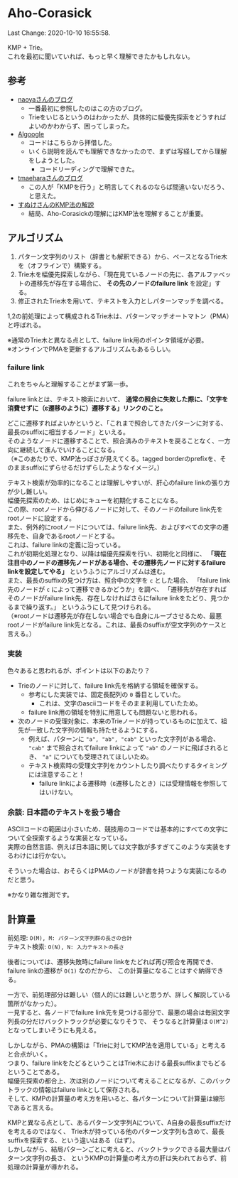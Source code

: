 # Aho-Corasick

Last Change: 2020-10-10 16:55:58.

KMP + Trie。  
これを最初に聞いていれば、もっと早く理解できたかもしれない。

## 参考

- [naoyaさんのブログ](https://naoya-2.hatenadiary.org/entry/20090405/aho_corasick)
  - 一番最初に参照したのはこの方のブログ。
  - Trieをいじるというのはわかったが、具体的に幅優先探索をどうすればよいのかわからず、困ってしまった。
- [Algoogle](http://algoogle.hadrori.jp/algorithm/aho-corasick.html)
  - コードはこちらから拝借した。
  - いくら説明を読んでも理解できなかったので、まずは写経してから理解をしようとした。
    - コードリーディングで理解できた。
- [tmaeharaさんのブログ](http://www.prefield.com/algorithm/string/aho_corasick.html)
  - この人が「KMPを行う」と明言してくれるのならば間違いないだろう、と思えた。
- [すぬけさんのKMP法の解説](https://snuke.hatenablog.com/entry/2014/12/01/235807)
  - 結局、Aho-Corasickの理解にはKMP法を理解することが重要。

## アルゴリズム

1. パターン文字列のリスト（辞書とも解釈できる）から、ベースとなるTrie木を（オフラインで）構築する。
2. Trie木を幅優先探索しながら、「現在見ているノードの先に、各アルファベットの遷移先が存在する場合に、
**その先のノードのfailure link** を設定」する。
3. 修正されたTrie木を用いて、テキストを入力としパターンマッチを調べる。

1,2の前処理によって構成されるTrie木は、パターンマッチオートマトン（PMA）と呼ばれる。

※通常のTrie木と異なる点として、failure link用のポインタ領域が必要。  
※オンラインでPMAを更新するアルゴリズムもあるらしい。

### failure link

これをちゃんと理解することがまず第一歩。

failure linkとは、テキスト検索において、
**通常の照合に失敗した際に、「文字を消費せずに（ε遷移のように）遷移する」リンクのこと。**

どこに遷移すればよいかというと、「これまで照合してきたパターンに対する、最長のsuffixに相当するノード」といえる。  
そのようなノードに遷移することで、照合済みのテキストを戻ることなく、一方向に継続して進んでいけることになる。  
（※このあたりで、KMP法っぽさが見えてくる。tagged borderのprefixを、そのままsuffixにずらせるだけずらしたようなイメージ。）

テキスト検索が効率的になることは理解しやすいが、肝心のfailure linkの張り方が少し難しい。  
幅優先探索のため、はじめにキューを初期化することになる。  
この際、rootノードから伸びるノードに対して、そのノードのfailure link先をrootノードに設定する。  
また、例外的にrootノードについては、failure link先、およびすべての文字の遷移先を、自身であるrootノードとする。  
これは、failure linkの定義に沿っている。  
これが初期化処理となり、以降は幅優先探索を行い、初期化と同様に、
**「現在注目中のノードの遷移先ノードがある場合、その遷移先ノードに対するfailure linkを設定してやる」**
というふうにアルゴリズムは進む。  
また、最長のsuffixの見つけ方は、照合中の文字を `c` とした場合、
「failure link先のノードが `c` によって遷移できるかどうか」を調べ、
「遷移先が存在すればそのノードがfailure link先、存在しなければさらにfailure linkをたどり、見つかるまで繰り返す。」
というふうにして見つけられる。  
（※rootノードは遷移先が存在しない場合でも自身にループさせるため、最悪rootノードがfailure link先となる。これは、最長のsuffixが空文字列のケースと言える。）

### 実装

色々あると思われるが、ポイントは以下のあたり？

- Trieのノードに対して、failure link先を格納する領域を確保する。
  - 参考にした実装では、固定長配列の `0` 番目としていた。
    - これは、文字のasciiコードをそのまま利用していたため。
  - failure link用の領域を特別に用意しても問題ないと思われる。
- 次のノードの受理対象に、本来のTrieノードが持っているものに加えて、祖先が一致した文字列の情報も持たせるようにする。
  - 例えば、パターンに `"a", "ab", "cab"` といった文字列がある場合、
  `"cab"` まで照合されてfailure linkによって `"ab"` のノードに飛ばされるとき、 `"a"` についても受理されてほしいため。
  - テキスト検索時の受理文字列をカウントしたり調べたりするタイミングには注意すること！
    - failure linkによる遷移時（ε遷移したとき）には受理情報を参照してはいけない。

### 余談: 日本語のテキストを扱う場合

ASCIIコードの範囲は小さいため、競技用のコードでは基本的にすべての文字について全探索するような実装となっている。  
実際の自然言語、例えば日本語に関しては文字数が多すぎてこのような実装をするわけには行かない。

そういった場合は、おそらくはPMAのノードが辞書を持つような実装になるのだと思う。

※かなり雑な推測です。

## 計算量

前処理: `O(M), M: パターン文字列群の長さの合計`  
テキスト検索: `O(N), N: 入力テキストの長さ`

後者については、遷移失敗時にfailure linkをたどれば再び照合を再開でき、failure linkの遷移が `O(1)` なのだから、
この計算量になることはすぐ納得できる。

一方で、前処理部分は難しい（個人的には難しいと思うが、詳しく解説している箇所がなかった）。  
一見すると、各ノードでfailure link先を見つける部分で、最悪の場合は毎回文字列長の分だけバックトラックが必要になりそうで、
そうなると計算量は `O(M^2)` となってしまいそうにも見える。

しかしながら、PMAの構築は「Trieに対してKMP法を適用している」と考えると合点がいく。  
つまり、failure linkをたどるということはTrie木における最長suffixまでもどるということである。  
幅優先探索の都合上、次は別のノードについて考えることになるが、このバックトラックの情報はfailure linkとして保存される。  
そして、KMPの計算量の考え方を用いると、各パターンについて計算量は線形であると言える。  

KMPと異なる点として、あるパターン文字列Aについて、A自身の最長suffixだけを考えるのではなく、
Trie木が持っている他のパターン文字列も含めて、最長suffixを探索する、という違いはある（はず）。  
しかしながら、結局パターンごとに考えると、バックトラックできる最大量はパターン文字列の長さ、
というKMPの計算量の考え方の肝は失われておらず、前処理の計算量が導かれる。

